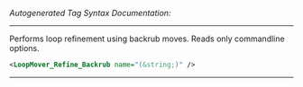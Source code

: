_Autogenerated Tag Syntax Documentation:_

---
Performs loop refinement using backrub moves. Reads only commandline options.

```xml
<LoopMover_Refine_Backrub name="(&string;)" />
```



---
